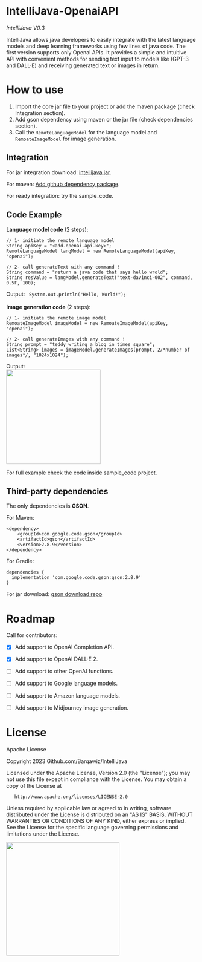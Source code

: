 # IntelliJava-OpenaiAPI
*IntelliJava V0.3*

IntelliJava allows java developers to easily integrate with the latest language models and deep learning frameworks using few lines of java code.
The first version supports only Openai APIs. It provides a simple and intuitive API with convenient methods for sending text input to models like (GPT-3 and DALL·E) and receiving generated text or images in return.


# How to use
1. Import the core jar file to your project or add the maven package (check Integration section).
2. Add gson dependency using maven or the jar file (check dependencies section).
3. Call the ``RemoteLanguageModel`` for the language model and ``RemoateImageModel`` for image generation.

## Integration

For jar integration download:
[intellijava.jar](https://insta-answer-public.s3.amazonaws.com/opensource/IntelliJava/version0.3/com.intellijava.core-0.3.jar).

For maven:
[Add github dependency package](https://github.com/Barqawiz/IntelliJava/packages/1767035).

For ready integration: try the sample_code.

## Code Example
**Language model code** (2 steps):
```
// 1- initiate the remote language model 
String apiKey = "<add-openai-api-key>";
RemoteLanguageModel langModel = new RemoteLanguageModel(apiKey, "openai");

// 2- call generateText with any command !
String command = "return a java code that says hello wrold";
String resValue = langModel.generateText("text-davinci-002", command, 0.5F, 100);
```
Output:
``` System.out.println("Hello, World!");```<br><br>
**Image generation code** (2 steps):
```
// 1- initiate the remote image model 
RemoateImageModel imageModel = new RemoateImageModel(apiKey, "openai");

// 2- call generateImages with any command !
String prompt = "teddy writing a blog in times square";
List<String> images = imageModel.generateImages(prompt, 2/*number of images*/, "1024x1024");
```
Output:<br>
<img src="images/response_image.png" height="250px">

For full example check the code inside sample_code project.

## Third-party dependencies
The only dependencies is **GSON**.

For Maven:
```
<dependency>
    <groupId>com.google.code.gson</groupId>
    <artifactId>gson</artifactId>
    <version>2.8.9</version>
</dependency>
```

For Gradle:
```
dependencies {
  implementation 'com.google.code.gson:gson:2.8.9'
}
```

For jar download:
[gson download repo](https://search.maven.org/artifact/com.google.code.gson/gson/2.8.9/jar)


# Roadmap
Call for contributors:
- [x] Add support to OpenAI Completion API.
- [x] Add support to OpenAI DALL·E 2.
- [ ] Add support to other OpenAI functions.
- [ ] Add support to Google language models.
- [ ] Add support to Amazon language models.
- [ ] Add support to Midjourney image generation.


# License
Apache License

Copyright 2023 Github.com/Barqawiz/IntelliJava

   Licensed under the Apache License, Version 2.0 (the "License");
   you may not use this file except in compliance with the License.
   You may obtain a copy of the License at

       http://www.apache.org/licenses/LICENSE-2.0

   Unless required by applicable law or agreed to in writing, software
   distributed under the License is distributed on an "AS IS" BASIS,
   WITHOUT WARRANTIES OR CONDITIONS OF ANY KIND, either express or implied.
   See the License for the specific language governing permissions and
   limitations under the License.

<img src="images/IntelliJava_logo.png" height="300px">
